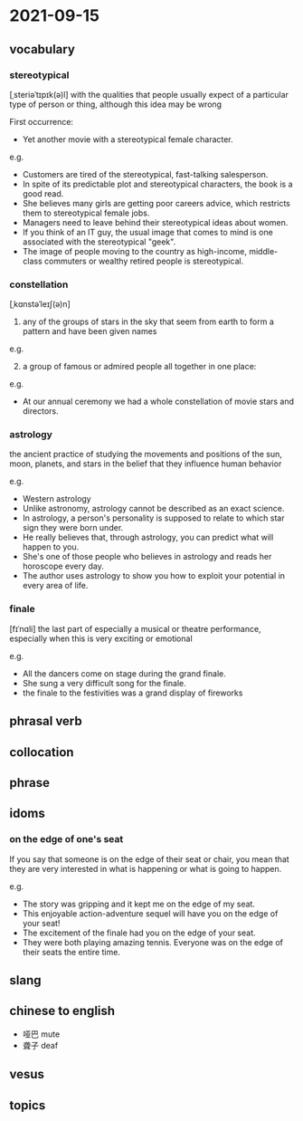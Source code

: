 # 2021-09-15
## vocabulary
### stereotypical
[ˌsteriəˈtɪpɪk(ə)l]
with the qualities that people usually expect of a particular type of person or thing, although this idea may be wrong

First occurrence:
- Yet another movie with a stereotypical female character. 

e.g.
- Customers are tired of the stereotypical, fast-talking salesperson.
- In spite of its predictable plot and stereotypical characters, the book is a good read.
- She believes many girls are getting poor careers advice, which restricts them to stereotypical female jobs.
- Managers need to leave behind their stereotypical ideas about women.
- If you think of an IT guy, the usual image that comes to mind is one associated with the stereotypical "geek".
- The image of people moving to the country as high-income, middle-class commuters or wealthy retired people is stereotypical.

### constellation
[ˌkɑnstəˈleɪʃ(ə)n]
1. any of the groups of stars in the sky that seem from earth to form a pattern and have been given names

e.g.

2. a group of famous or admired people all together in one place:

e.g.
- At our annual ceremony we had a whole constellation of movie stars and directors.

### astrology
the ancient practice of studying the movements and positions of the sun, moon, planets, and stars in the belief that they influence human behavior

e.g.
- Western astrology
- Unlike astronomy, astrology cannot be described as an exact science.
- In astrology, a person's personality is supposed to relate to which star sign they were born under.
- He really believes that, through astrology, you can predict what will happen to you.
- She's one of those people who believes in astrology and reads her horoscope every day.
- The author uses astrology to show you how to exploit your potential in every area of life.

### finale
[fɪˈnɑli]
the last part of especially a musical or theatre performance, especially when this is very exciting or emotional

e.g.
- All the dancers come on stage during the grand finale.
- She sung a very difficult song for the finale.
- the finale to the festivities was a grand display of fireworks

## phrasal verb

## collocation


## phrase

## idoms
### on the edge of one's seat
If you say that someone is on the edge of their seat or chair, you mean that they are very interested in what is happening or what is going to happen.

e.g.
- The story was gripping and it kept me on the edge of my seat.
- This enjoyable action-adventure sequel will have you on the edge of your seat!
- The excitement of the finale had you on the edge of your seat.
- They were both playing amazing tennis. Everyone was on the edge of their seats the entire time.

## slang

## chinese to english
- 哑巴 mute
- 聋子 deaf

## vesus

## topics

